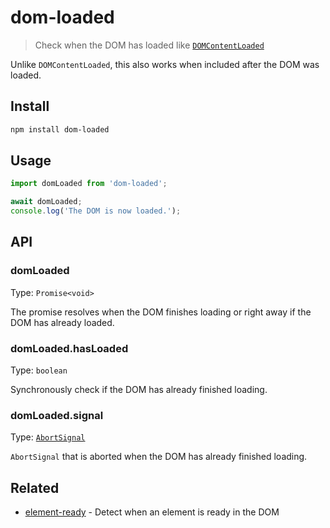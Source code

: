 # dom-loaded

> Check when the DOM has loaded like [`DOMContentLoaded`](https://developer.mozilla.org/en/docs/Web/Events/DOMContentLoaded)

Unlike `DOMContentLoaded`, this also works when included after the DOM was loaded.

## Install

```sh
npm install dom-loaded
```

## Usage

```js
import domLoaded from 'dom-loaded';

await domLoaded;
console.log('The DOM is now loaded.');
```

## API

### domLoaded

Type: `Promise<void>`

The promise resolves when the DOM finishes loading or right away if the DOM has already loaded.

### domLoaded.hasLoaded

Type: `boolean`

Synchronously check if the DOM has already finished loading.

### domLoaded.signal

Type: [`AbortSignal`](https://developer.mozilla.org/en-US/docs/Web/API/AbortSignal)

`AbortSignal` that is aborted when the DOM has already finished loading.

## Related

- [element-ready](https://github.com/sindresorhus/element-ready) - Detect when an element is ready in the DOM
